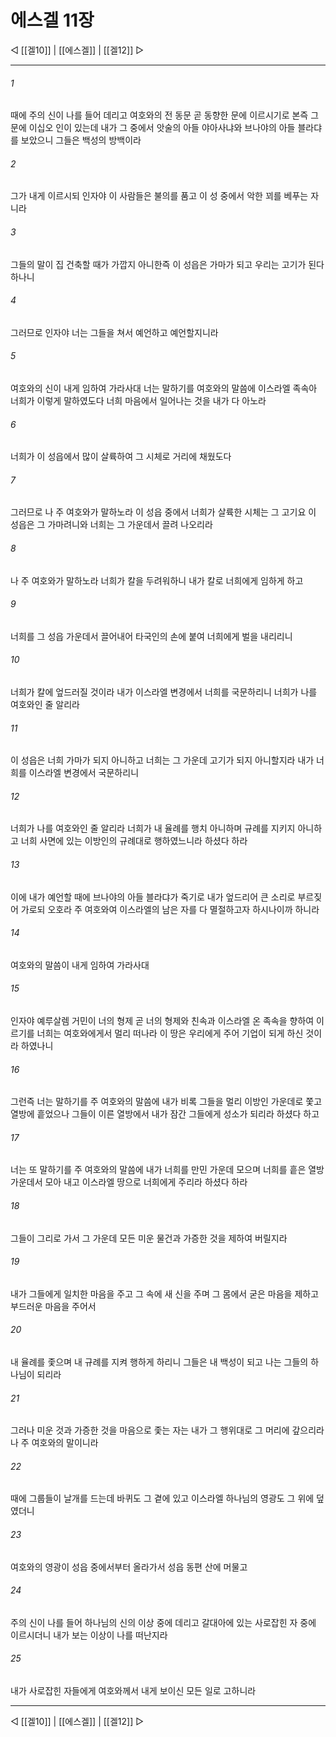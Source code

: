 ﻿# 에스겔 11장

◁ [[겔10]] | [[에스겔]] | [[겔12]] ▷
***

###### 1
때에 주의 신이 나를 들어 데리고 여호와의 전 동문 곧 동향한 문에 이르시기로 본즉 그 문에 이십오 인이 있는데 내가 그 중에서 앗술의 아들 야아사냐와 브나야의 아들 블라댜를 보았으니 그들은 백성의 방백이라

###### 2
그가 내게 이르시되 인자야 이 사람들은 불의를 품고 이 성 중에서 악한 꾀를 베푸는 자니라

###### 3
그들의 말이 집 건축할 때가 가깝지 아니한즉 이 성읍은 가마가 되고 우리는 고기가 된다 하나니

###### 4
그러므로 인자야 너는 그들을 쳐서 예언하고 예언할지니라

###### 5
여호와의 신이 내게 임하여 가라사대 너는 말하기를 여호와의 말씀에 이스라엘 족속아 너희가 이렇게 말하였도다 너희 마음에서 일어나는 것을 내가 다 아노라

###### 6
너희가 이 성읍에서 많이 살륙하여 그 시체로 거리에 채웠도다

###### 7
그러므로 나 주 여호와가 말하노라 이 성읍 중에서 너희가 살륙한 시체는 그 고기요 이 성읍은 그 가마려니와 너희는 그 가운데서 끌려 나오리라

###### 8
나 주 여호와가 말하노라 너희가 칼을 두려워하니 내가 칼로 너희에게 임하게 하고

###### 9
너희를 그 성읍 가운데서 끌어내어 타국인의 손에 붙여 너희에게 벌을 내리리니

###### 10
너희가 칼에 엎드러질 것이라 내가 이스라엘 변경에서 너희를 국문하리니 너희가 나를 여호와인 줄 알리라

###### 11
이 성읍은 너희 가마가 되지 아니하고 너희는 그 가운데 고기가 되지 아니할지라 내가 너희를 이스라엘 변경에서 국문하리니

###### 12
너희가 나를 여호와인 줄 알리라 너희가 내 율례를 행치 아니하며 규례를 지키지 아니하고 너희 사면에 있는 이방인의 규례대로 행하였느니라 하셨다 하라

###### 13
이에 내가 예언할 때에 브나야의 아들 블라댜가 죽기로 내가 엎드리어 큰 소리로 부르짖어 가로되 오호라 주 여호와여 이스라엘의 남은 자를 다 멸절하고자 하시나이까 하니라

###### 14
여호와의 말씀이 내게 임하여 가라사대

###### 15
인자야 예루살렘 거민이 너의 형제 곧 너의 형제와 친속과 이스라엘 온 족속을 향하여 이르기를 너희는 여호와에게서 멀리 떠나라 이 땅은 우리에게 주어 기업이 되게 하신 것이라 하였나니

###### 16
그런즉 너는 말하기를 주 여호와의 말씀에 내가 비록 그들을 멀리 이방인 가운데로 쫓고 열방에 흩었으나 그들이 이른 열방에서 내가 잠간 그들에게 성소가 되리라 하셨다 하고

###### 17
너는 또 말하기를 주 여호와의 말씀에 내가 너희를 만민 가운데 모으며 너희를 흩은 열방 가운데서 모아 내고 이스라엘 땅으로 너희에게 주리라 하셨다 하라

###### 18
그들이 그리로 가서 그 가운데 모든 미운 물건과 가증한 것을 제하여 버릴지라

###### 19
내가 그들에게 일치한 마음을 주고 그 속에 새 신을 주며 그 몸에서 굳은 마음을 제하고 부드러운 마음을 주어서

###### 20
내 율례를 좇으며 내 규례를 지켜 행하게 하리니 그들은 내 백성이 되고 나는 그들의 하나님이 되리라

###### 21
그러나 미운 것과 가증한 것을 마음으로 좇는 자는 내가 그 행위대로 그 머리에 갚으리라 나 주 여호와의 말이니라

###### 22
때에 그룹들이 날개를 드는데 바퀴도 그 곁에 있고 이스라엘 하나님의 영광도 그 위에 덮였더니

###### 23
여호와의 영광이 성읍 중에서부터 올라가서 성읍 동편 산에 머물고

###### 24
주의 신이 나를 들어 하나님의 신의 이상 중에 데리고 갈대아에 있는 사로잡힌 자 중에 이르시더니 내가 보는 이상이 나를 떠난지라

###### 25
내가 사로잡힌 자들에게 여호와께서 내게 보이신 모든 일로 고하니라

***
◁ [[겔10]] | [[에스겔]] | [[겔12]] ▷